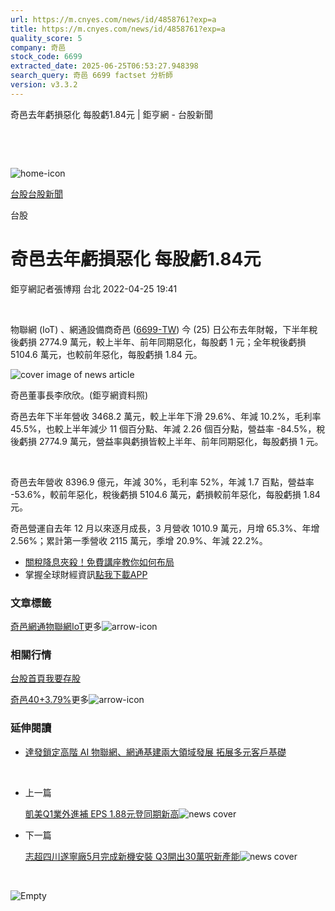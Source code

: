 ```yaml
---
url: https://m.cnyes.com/news/id/4858761?exp=a
title: https://m.cnyes.com/news/id/4858761?exp=a
quality_score: 5
company: 奇邑
stock_code: 6699
extracted_date: 2025-06-25T06:53:27.948398
search_query: 奇邑 6699 factset 分析師
version: v3.3.2
---
```


奇邑去年虧損惡化 每股虧1.84元 | 鉅亨網 - 台股新聞

‌

‌

![home-icon](/assets/icons/breadCrumb/symbol-icon-home.svg)

[台股](/news/cat/tw_stock)[台股新聞](/news/cat/tw_stock_news)

台股

# 奇邑去年虧損惡化 每股虧1.84元

鉅亨網記者張博翔 台北 2022-04-25 19:41

‌

物聯網 (IoT) 、網通設備商奇邑 ([6699-TW](https://www.cnyes.com/twstock/6699)) 今 (25) 日公布去年財報，下半年稅後虧損 2774.9 萬元，較上半年、前年同期惡化，每股虧 1 元；全年稅後虧損 5104.6 萬元，也較前年惡化，每股虧損 1.84 元。

![cover image of news article](/_next/image?url=https%3A%2F%2Fcimg.cnyes.cool%2Fprod%2Fnews%2F4858761%2Fl%2Fc450a2aea2c3af83bb2456909dffe469.jpg&w=3840&q=75)

奇邑董事長李欣欣。(鉅亨網資料照)

奇邑去年下半年營收 3468.2 萬元，較上半年下滑 29.6%、年減 10.2%，毛利率 45.5%，也較上半年減少 11 個百分點、年減 2.26 個百分點，營益率 -84.5%，稅後虧損 2774.9 萬元，營益率與虧損皆較上半年、前年同期惡化，每股虧損 1 元。

‌

奇邑去年營收 8396.9 億元，年減 30%，毛利率 52%，年減 1.7 百點，營益率 -53.6%，較前年惡化，稅後虧損 5104.6 萬元，虧損較前年惡化，每股虧損 1.84 元。

奇邑營運自去年 12 月以來逐月成長，3 月營收 1010.9 萬元，月增 65.3%、年增 2.56%；累計第一季營收 2115 萬元，季增 20.9%、年減 22.2%。

* [關稅降息夾殺！免費講座教你如何布局](https://www.rsc.com.tw/Cnyes_RSC/SeminarBooking2025InvestmentOutlook.aspx?utm_source=anue&utm_medium=usstocks_end)
* 掌握全球財經資訊[點我下載APP](http://www.cnyes.com/app/?utm_source=mweb&utm_medium=HamMenuBanner&utm_campaign=fixed&utm_content=entr)

### 文章標籤

[奇邑](https://news.cnyes.com/tag/奇邑 "奇邑")[網通](https://news.cnyes.com/tag/網通 "網通")[物聯網](https://news.cnyes.com/tag/物聯網 "物聯網")[IoT](https://news.cnyes.com/tag/IoT "IoT")更多![arrow-icon](/assets/icons/arrows/arrow-down.svg)

### 相關行情

[台股首頁](https://www.cnyes.com/twstock)[我要存股](https://supr.link/8OHaU)

[奇邑40+3.79%](https://www.cnyes.com/twstock/6699)更多![arrow-icon](/assets/icons/arrows/arrow-down.svg)

### 延伸閱讀

* [達發鎖定高階 AI 物聯網、網通基建兩大領域發展 拓展多元客戶基礎](/news/id/5989038)

‌

* 上一篇

  [凱美Q1業外進補 EPS 1.88元登同期新高](/news/id/4858806)![news cover](https://cimg.cnyes.cool/prod/news/4858806/m/2b8f7446e7120699c0deb0ce376af990.jpg)
* 下一篇

  [志超四川遂寧廠5月完成新機安裝 Q3開出30萬呎新產能](/news/id/4858563)![news cover](https://cimg.cnyes.cool/prod/news/4858563/m/e0f636ce60b85f71fc84a36385173ab6.jpg)

‌

![Empty](/assets/icons/skeleton/empty-image.svg)

‌